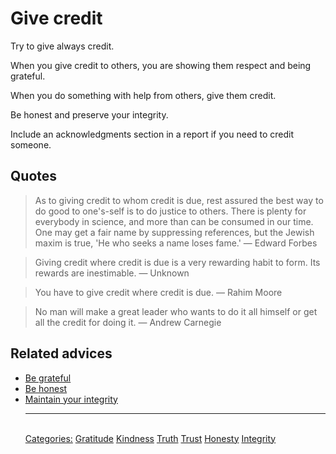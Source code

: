 # Give credit

Try to give always credit.

When you give credit to others, you are showing them respect and being grateful.

When you do something with help from others, give them credit.

Be honest and preserve your integrity.
 
Include an acknowledgments section in a report if you need to credit someone.

## Quotes

> As to giving credit to whom credit is due, rest assured the best way to do good to one's-self is to do justice to others. There is plenty for everybody in science, and more than can be consumed in our time. One may get a fair name by suppressing references, but the Jewish maxim is true, 'He who seeks a name loses fame.' ― Edward Forbes

> Giving credit where credit is due is a very rewarding habit to form. Its rewards are inestimable. ― Unknown

> You have to give credit where credit is due. ― Rahim Moore

> No man will make a great leader who wants to do it all himself or get all the credit for doing it. ― Andrew Carnegie

## Related advices

- [Be grateful](../Be%20grateful/index.md)
- [Be honest](../Be%20honest/index.md)
- [Maintain your integrity](../Maintain%20your%20integrity/index.md)<hr/><br/>[Categories:](../Categories/index.md) [Gratitude](../Categories/Gratitude.md) [Kindness](../Categories/Kindness.md) [Truth](../Categories/Truth.md) [Trust](../Categories/Trust.md) [Honesty](../Categories/Honesty.md) [Integrity](../Categories/Integrity.md)
